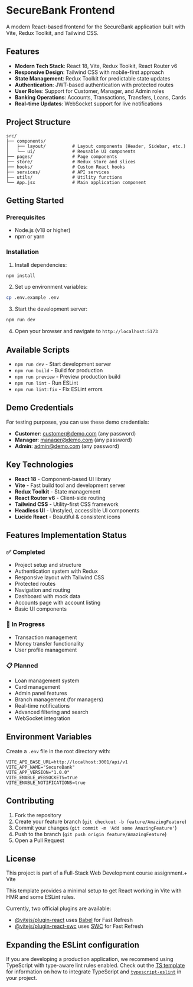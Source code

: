 # SecureBank Frontend

A modern React-based frontend for the SecureBank application built with Vite, Redux Toolkit, and Tailwind CSS.

## Features

-   **Modern Tech Stack**: React 18, Vite, Redux Toolkit, React Router v6
-   **Responsive Design**: Tailwind CSS with mobile-first approach
-   **State Management**: Redux Toolkit for predictable state updates
-   **Authentication**: JWT-based authentication with protected routes
-   **User Roles**: Support for Customer, Manager, and Admin roles
-   **Banking Operations**: Accounts, Transactions, Transfers, Loans, Cards
-   **Real-time Updates**: WebSocket support for live notifications

## Project Structure

```
src/
├── components/
│   ├── layout/          # Layout components (Header, Sidebar, etc.)
│   └── ui/              # Reusable UI components
├── pages/               # Page components
├── store/               # Redux store and slices
├── hooks/               # Custom React hooks
├── services/            # API services
├── utils/               # Utility functions
└── App.jsx              # Main application component
```

## Getting Started

### Prerequisites

-   Node.js (v18 or higher)
-   npm or yarn

### Installation

1. Install dependencies:

```bash
npm install
```

2. Set up environment variables:

```bash
cp .env.example .env
```

3. Start the development server:

```bash
npm run dev
```

4. Open your browser and navigate to `http://localhost:5173`

## Available Scripts

-   `npm run dev` - Start development server
-   `npm run build` - Build for production
-   `npm run preview` - Preview production build
-   `npm run lint` - Run ESLint
-   `npm run lint:fix` - Fix ESLint errors

## Demo Credentials

For testing purposes, you can use these demo credentials:

-   **Customer**: customer@demo.com (any password)
-   **Manager**: manager@demo.com (any password)
-   **Admin**: admin@demo.com (any password)

## Key Technologies

-   **React 18** - Component-based UI library
-   **Vite** - Fast build tool and development server
-   **Redux Toolkit** - State management
-   **React Router v6** - Client-side routing
-   **Tailwind CSS** - Utility-first CSS framework
-   **Headless UI** - Unstyled, accessible UI components
-   **Lucide React** - Beautiful & consistent icons

## Features Implementation Status

### ✅ Completed

-   Project setup and structure
-   Authentication system with Redux
-   Responsive layout with Tailwind CSS
-   Protected routes
-   Navigation and routing
-   Dashboard with mock data
-   Accounts page with account listing
-   Basic UI components

### 🚧 In Progress

-   Transaction management
-   Money transfer functionality
-   User profile management

### 📋 Planned

-   Loan management system
-   Card management
-   Admin panel features
-   Branch management (for managers)
-   Real-time notifications
-   Advanced filtering and search
-   WebSocket integration

## Environment Variables

Create a `.env` file in the root directory with:

```env
VITE_API_BASE_URL=http://localhost:3001/api/v1
VITE_APP_NAME="SecureBank"
VITE_APP_VERSION="1.0.0"
VITE_ENABLE_WEBSOCKETS=true
VITE_ENABLE_NOTIFICATIONS=true
```

## Contributing

1. Fork the repository
2. Create your feature branch (`git checkout -b feature/AmazingFeature`)
3. Commit your changes (`git commit -m 'Add some AmazingFeature'`)
4. Push to the branch (`git push origin feature/AmazingFeature`)
5. Open a Pull Request

## License

This project is part of a Full-Stack Web Development course assignment.+ Vite

This template provides a minimal setup to get React working in Vite with HMR and some ESLint rules.

Currently, two official plugins are available:

-   [@vitejs/plugin-react](https://github.com/vitejs/vite-plugin-react/blob/main/packages/plugin-react) uses [Babel](https://babeljs.io/) for Fast Refresh
-   [@vitejs/plugin-react-swc](https://github.com/vitejs/vite-plugin-react/blob/main/packages/plugin-react-swc) uses [SWC](https://swc.rs/) for Fast Refresh

## Expanding the ESLint configuration

If you are developing a production application, we recommend using TypeScript with type-aware lint rules enabled. Check out the [TS template](https://github.com/vitejs/vite/tree/main/packages/create-vite/template-react-ts) for information on how to integrate TypeScript and [`typescript-eslint`](https://typescript-eslint.io) in your project.

